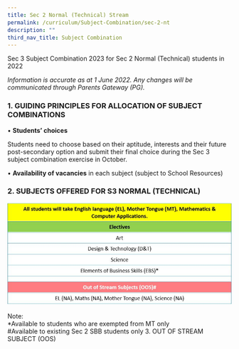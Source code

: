 ```yaml
---
title: Sec 2 Normal (Technical) Stream
permalink: /curriculum/Subject-Combination/sec-2-nt
description: ""
third_nav_title: Subject Combination
---
```

Sec 3 Subject Combination 2023 for Sec 2 Normal (Technical) students in 2022

_Information is accurate as at 1 June 2022. Any changes will be communicated through Parents Gateway (PG)._

### 1\. GUIDING PRINCIPLES FOR ALLOCATION OF SUBJECT COMBINATIONS
  

• **Students’ choices** 

Students need to choose based on their aptitude, interests and their future post-secondary option and submit their final choice during the Sec 3 subject combination exercise in October.

• **Availability of vacancies** in each subject (subject to School Resources) 


### 2\. SUBJECTS OFFERED FOR S3 NORMAL (TECHNICAL)

![](/images/NTNo2_new.jpeg)

Note:   
*Available to students who are exempted from MT only    
#Available to existing Sec 2 SBB students only
3. OUT OF STREAM SUBJECT (OOS)
